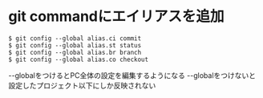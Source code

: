 # git commandにエイリアスを追加
```
$ git config --global alias.ci commit
$ git config --global alias.st status
$ git config --global alias.br branch
$ git config --global alias.co checkout
```

--globalをつけるとPC全体の設定を編集するようになる
--globalをつけないと設定したプロジェクト以下にしか反映されない
 